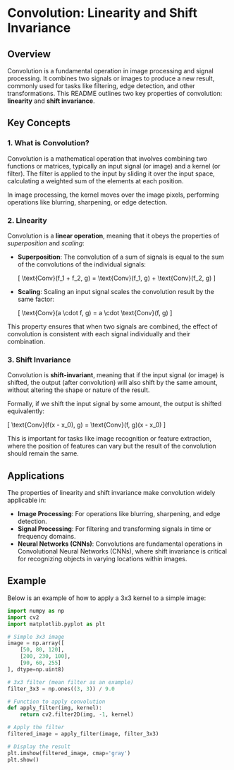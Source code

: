 # Convolution: Linearity and Shift Invariance

## Overview
Convolution is a fundamental operation in image processing and signal processing. It combines two signals or images to produce a new result, commonly used for tasks like filtering, edge detection, and other transformations. This README outlines two key properties of convolution: **linearity** and **shift invariance**.

## Key Concepts

### 1. What is Convolution?
Convolution is a mathematical operation that involves combining two functions or matrices, typically an input signal (or image) and a kernel (or filter). The filter is applied to the input by sliding it over the input space, calculating a weighted sum of the elements at each position.

In image processing, the kernel moves over the image pixels, performing operations like blurring, sharpening, or edge detection.

### 2. Linearity
Convolution is a **linear operation**, meaning that it obeys the properties of *superposition* and *scaling*:

- **Superposition**: The convolution of a sum of signals is equal to the sum of the convolutions of the individual signals:
  
  \[
  \text{Conv}(f_1 + f_2, g) = \text{Conv}(f_1, g) + \text{Conv}(f_2, g)
  \]
  
- **Scaling**: Scaling an input signal scales the convolution result by the same factor:
  
  \[
  \text{Conv}(a \cdot f, g) = a \cdot \text{Conv}(f, g)
  \]

This property ensures that when two signals are combined, the effect of convolution is consistent with each signal individually and their combination.

### 3. Shift Invariance
Convolution is **shift-invariant**, meaning that if the input signal (or image) is shifted, the output (after convolution) will also shift by the same amount, without altering the shape or nature of the result.

Formally, if we shift the input signal by some amount, the output is shifted equivalently:

\[
\text{Conv}(f(x - x_0), g) = \text{Conv}(f, g)(x - x_0)
\]

This is important for tasks like image recognition or feature extraction, where the position of features can vary but the result of the convolution should remain the same.

## Applications
The properties of linearity and shift invariance make convolution widely applicable in:

- **Image Processing**: For operations like blurring, sharpening, and edge detection.
- **Signal Processing**: For filtering and transforming signals in time or frequency domains.
- **Neural Networks (CNNs)**: Convolutions are fundamental operations in Convolutional Neural Networks (CNNs), where shift invariance is critical for recognizing objects in varying locations within images.

## Example
Below is an example of how to apply a 3x3 kernel to a simple image:

```python
import numpy as np
import cv2
import matplotlib.pyplot as plt

# Simple 3x3 image
image = np.array([
    [50, 80, 120],
    [200, 230, 100],
    [90, 60, 255]
], dtype=np.uint8)

# 3x3 filter (mean filter as an example)
filter_3x3 = np.ones((3, 3)) / 9.0

# Function to apply convolution
def apply_filter(img, kernel):
    return cv2.filter2D(img, -1, kernel)

# Apply the filter
filtered_image = apply_filter(image, filter_3x3)

# Display the result
plt.imshow(filtered_image, cmap='gray')
plt.show()
```
